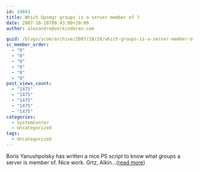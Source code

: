 ```yaml
---
id: 19663
title: Which Opsmgr groups is a server member of ?
date: 2007-10-28T09:43:00+10:00
author: alexandre@verkinderen.com

guid: /blogs/scom/archive/2007/10/28/which-groups-is-a-server-member-of.aspx
sc_member_order:
  - "0"
  - "0"
  - "0"
  - "0"
  - "0"
  - "0"
post_views_count:
  - "1475"
  - "1475"
  - "1475"
  - "1475"
  - "1475"
categories:
  - SystemCenter
  - Uncategorized
tags:
  - Uncategorized
---
```

Boris Yanushpolsky has written a nice PS script to know what groups a server is member of. Nice work. Grtz, Alkin&#8230;([read more](http://trycatch.be/blogs/scug/archive/2007/10/28/which-groups-is-a-server-member-of.aspx))<img height="1" src="http://trycatch.be/aggbug.aspx?PostID=238" width="1" />

